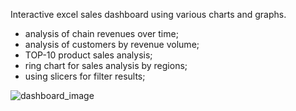 Interactive excel sales dashboard using various charts and graphs.

- analysis of chain revenues over time;
- analysis of customers by revenue volume;
- TOP-10 product sales analysis;
- ring chart for sales analysis by regions;
- using slicers for filter results;

![dashboard_image](https://github.com/user-attachments/assets/63657b4f-2f29-4bb2-bf99-324805b444d7)
